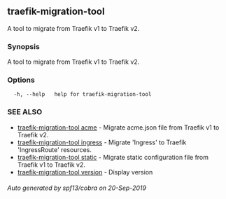 ## traefik-migration-tool

A tool to migrate from Traefik v1 to Traefik v2.

### Synopsis

A tool to migrate from Traefik v1 to Traefik v2.

### Options

```
  -h, --help   help for traefik-migration-tool
```

### SEE ALSO

* [traefik-migration-tool acme](traefik-migration-tool_acme.md)	 - Migrate acme.json file from Traefik v1 to Traefik v2.
* [traefik-migration-tool ingress](traefik-migration-tool_ingress.md)	 - Migrate 'Ingress' to Traefik 'IngressRoute' resources.
* [traefik-migration-tool static](traefik-migration-tool_static.md)	 - Migrate static configuration file from Traefik v1 to Traefik v2.
* [traefik-migration-tool version](traefik-migration-tool_version.md)	 - Display version

###### Auto generated by spf13/cobra on 20-Sep-2019
